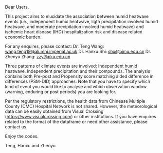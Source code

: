 Dear Users,

This project aims to elucidate the association between humid heatwave events (i.e., independent humid heatwave, ligth precipitation involved humid heatwave, and moderate precipitation involved humid heatwave) and ischemic heart disease (IHD) hospitalization risk and disease related economic burden.

For any enquires, please contact:
Dr. Teng Wang: wang.teng19@alumni.imperial.ac.uk
Dr. Hanxu Shi: shx@bjmu.edu.cn
Dr. Zhenyu Zhang: zzy@pku.edu.cn

Three patterns of climate events are involved: Independent humid heatwave, Independent precipitation and their compounds. The analysis contains both Pre-post and Propensity score matching aided difference in differences (PSM-DID) approaches. Note that you have to specify which kind of event you would like to analyse and which observation window (warning, enduring or post periods) you are looking for.

Per the regulatory restrictions, the health data from Chinease Multiple County (CMC) Hospital Network is not shared. However, the meteorological data can be easily obtained from Visual Crossing (https://www.visualcrossing.com) or other institutions. If you have enquires related to the format of the dataframe or need other assistance, please contact us. 

Enjoy the codes.

Teng, Hanxu and Zhenyu
